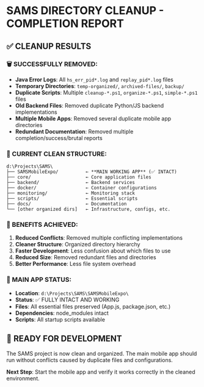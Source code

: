 # SAMS DIRECTORY CLEANUP - COMPLETION REPORT

## ✅ CLEANUP RESULTS

### 🗑️ SUCCESSFULLY REMOVED:
- **Java Error Logs**: All `hs_err_pid*.log` and `replay_pid*.log` files
- **Temporary Directories**: `temp-organized/`, `archived-files/`, `backup/`
- **Duplicate Scripts**: Multiple `cleanup-*.ps1`, `organize-*.ps1`, `simple-*.ps1` files
- **Old Backend Files**: Removed duplicate Python/JS backend implementations
- **Multiple Mobile Apps**: Removed several duplicate mobile app directories
- **Redundant Documentation**: Removed multiple completion/success/brutal reports

### 📁 CURRENT CLEAN STRUCTURE:
```
d:\Projects\SAMS\
├── SAMSMobileExpo/          ← **MAIN WORKING APP** (✅ INTACT)
├── core/                    ← Core application files
├── backend/                 ← Backend services
├── docker/                  ← Container configurations  
├── monitoring/              ← Monitoring stack
├── scripts/                 ← Essential scripts
├── docs/                    ← Documentation
└── [other organized dirs]   ← Infrastructure, configs, etc.
```

### 🎯 BENEFITS ACHIEVED:
1. **Reduced Conflicts**: Removed multiple conflicting implementations
2. **Cleaner Structure**: Organized directory hierarchy
3. **Faster Development**: Less confusion about which files to use
4. **Reduced Size**: Removed redundant files and directories
5. **Better Performance**: Less file system overhead

### 📱 MAIN APP STATUS:
- **Location**: `d:\Projects\SAMS\SAMSMobileExpo\`
- **Status**: ✅ FULLY INTACT AND WORKING
- **Files**: All essential files preserved (App.js, package.json, etc.)
- **Dependencies**: node_modules intact
- **Scripts**: All startup scripts available

## 🚀 READY FOR DEVELOPMENT
The SAMS project is now clean and organized. The main mobile app should run without conflicts caused by duplicate files and configurations.

**Next Step**: Start the mobile app and verify it works correctly in the cleaned environment.
